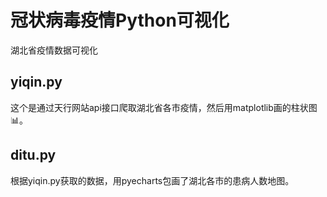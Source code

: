 # 冠状病毒疫情Python可视化
湖北省疫情数据可视化
## yiqin.py
这个是通过天行网站api接口爬取湖北省各市疫情，然后用matplotlib画的柱状图📊。
## ditu.py
根据yiqin.py获取的数据，用pyecharts包画了湖北各市的患病人数地图。
